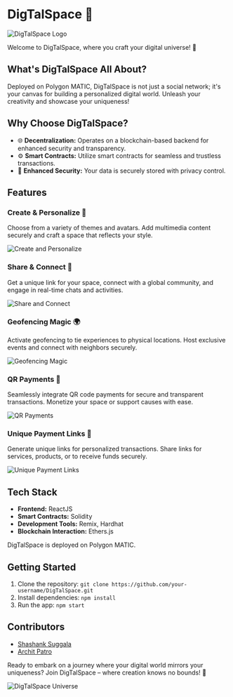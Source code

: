 # DigTalSpace 🚀

![DigTalSpace Logo](images/digtalspace-logo.png)

Welcome to DigTalSpace, where you craft your digital universe! 🌌

## What's DigTalSpace All About?

Deployed on Polygon MATIC, DigTalSpace is not just a social network; it's your canvas for building a personalized digital world. Unleash your creativity and showcase your uniqueness!

## Why Choose DigTalSpace?

- 🌐 **Decentralization:** Operates on a blockchain-based backend for enhanced security and transparency.
- ⚙️ **Smart Contracts:** Utilize smart contracts for seamless and trustless transactions.
- 🔐 **Enhanced Security:** Your data is securely stored with privacy control.

## Features

### Create & Personalize 🎨

Choose from a variety of themes and avatars. Add multimedia content securely and craft a space that reflects your style.

![Create and Personalize](images/create-personalize.png)

### Share & Connect 🔗

Get a unique link for your space, connect with a global community, and engage in real-time chats and activities.

![Share and Connect](images/share-connect.png)

### Geofencing Magic 🌍

Activate geofencing to tie experiences to physical locations. Host exclusive events and connect with neighbors securely.

![Geofencing Magic](images/geofencing.png)

### QR Payments 💸

Seamlessly integrate QR code payments for secure and transparent transactions. Monetize your space or support causes with ease.

![QR Payments](images/qr-payments.png)

### Unique Payment Links 🔗

Generate unique links for personalized transactions. Share links for services, products, or to receive funds securely.

![Unique Payment Links](images/unique-payment-links.png)

## Tech Stack

- **Frontend:** ReactJS
- **Smart Contracts:** Solidity
- **Development Tools:** Remix, Hardhat
- **Blockchain Interaction:** Ethers.js

DigTalSpace is deployed on Polygon MATIC.

## Getting Started

1. Clone the repository: `git clone https://github.com/your-username/DigTalSpace.git`
2. Install dependencies: `npm install`
3. Run the app: `npm start`

## Contributors

- [Shashank Suggala](https://github.com/Krintox)
- [Archit Patro](https://github.com/Archit-Patro)

Ready to embark on a journey where your digital world mirrors your uniqueness? Join DigTalSpace – where creation knows no bounds! 🚀

![DigTalSpace Universe](images/digtalspace-universe.png)
